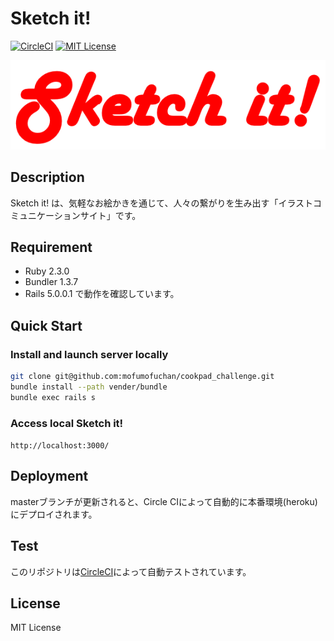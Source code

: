 Sketch it!
===

[![CircleCI](https://circleci.com/gh/mofumofuchan/cookpad_challenge/tree/master.svg?style=svg)](https://circleci.com/gh/mofumofuchan/cookpad_challenge/tree/master)
[![MIT License](http://img.shields.io/badge/license-MIT-blue.svg?style=flat)](LICENSE)

![Sketch it!](https://raw.githubusercontent.com/mofumofuchan/cookpad_challenge/master/app/assets/images/logo.png)

## Description
Sketch it! は、気軽なお絵かきを通じて、人々の繋がりを生み出す「イラストコミュニケーションサイト」です。

## Requirement
- Ruby 2.3.0
- Bundler 1.3.7
- Rails 5.0.0.1
で動作を確認しています。

## Quick Start

### Install and launch server locally
```sh
git clone git@github.com:mofumofuchan/cookpad_challenge.git
bundle install --path vender/bundle
bundle exec rails s
```
### Access local Sketch it!
``http://localhost:3000/``

## Deployment
masterブランチが更新されると、Circle CIによって自動的に本番環境(heroku)にデプロイされます。

## Test
このリポジトリは[CircleCI](https://circleci.com/gh/mofumofuchan/cookpad_challenge)によって自動テストされています。


## License
MIT License
